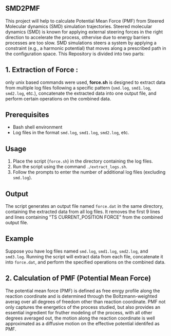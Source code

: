 ## SMD2PMF
This project will help to calculate Potential Mean Force (PMF) from Steered Molecular dynamics (SMD) simulation trajectories.
Steered molecular dynamics (SMD) is known for applying external steering forces in the right direction to accelerate the process, othervise due to energy barriers processes are too slow. SMD simulations steers a system by applying a constraint (e.g., a harmonic potential) that moves along a prescribed path in the configuration space.
This Repository is divided into two parts:

## 1. Extraction of Force :
only unix based commands were used, **force.sh** is designed to extract data from multiple log files following a specific pattern (`smd.log`, `smd1.log`, `smd2.log`, etc.), concatenate the extracted data into one output file, and perform certain operations on the combined data.

## Prerequisites

- Bash shell environment
- Log files in the format `smd.log`, `smd1.log`, `smd2.log`, etc.

## Usage

1. Place the script (`force.sh`) in the directory containing the log files.
2. Run the script using the command `./extract_logs.sh`.
3. Follow the prompts to enter the number of additional log files (excluding `smd.log`).

## Output

The script generates an output file named `force.dat` in the same directory, containing the extracted data from all log files. It removes the first 9 lines and lines containing "TS CURRENT_POSITION FORCE" from the combined output file.

## Example
Suppose you have log files named `smd.log`, `smd1.log`, `smd2.log`, and `smd3.log`. Running the script will extract data from each file, concatenate it into `force.dat`, and perform the specified operations on the combined data.

## 2. Calculation of PMF (Potential Mean Force)
The potential mean force (PMF) is defined as free enrgy profile along the reaction coordinate and is determined through the Boltzmann-weighted averag over all degrees of freedom other than reaction coordinate. PMF not only captures the energetics of the process studied, but also provides an essential ingredient for fruther modeling of the process,  with all other degrees averaged out, the motion along the reaction coordinate is well approximated as a diffusive motion on the effective potential identifed as PMF. 
